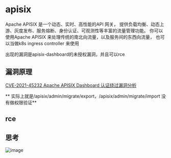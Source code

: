 # apisix

Apache APISIX 是一个动态、实时、高性能的API 网关， 提供负载均衡、动态上游、灰度发布、服务熔断、身份认证、可观测性等丰富的流量管理功能。 你可以使用Apache APISIX 来处理传统的南北向流量，以及服务间的东西向流量， 也可以当做k8s ingress controller 来使用

出现的漏洞是apisix-dashboard的未授权漏洞，并且可以rce

## 漏洞原理

[CVE-2021-45232 Apache APISIX Dashboard 认证绕过漏洞分析](https://www.wangan.com/p/7fy747719a2907e1)

** 实际上就是/apisix/admin/migrate/export，/apisix/admin/migrate/import 没有做权限验证**

## rce


## 思考

![image](https://user-images.githubusercontent.com/63966847/148041426-1a419562-5583-4c07-bbe2-887059392e5a.png)
